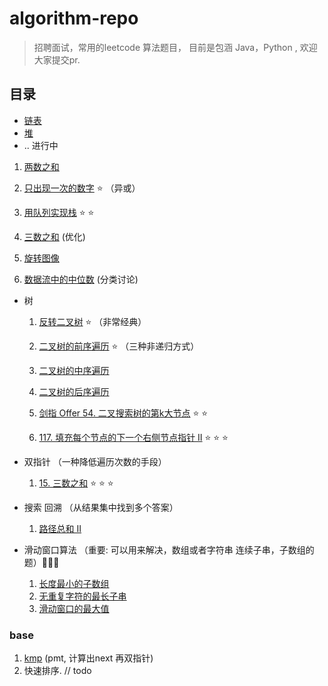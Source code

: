 # algorithm-repo

> 招聘面试，常用的leetcode 算法题目， 目前是包涵 Java，Python , 欢迎大家提交pr.


## 目录

- [链表](docs/链表.md)
- [堆](docs/堆.md)
- .. 进行中



1. [两数之和](docs/1.md)

2. [只出现一次的数字](docs/1.md) ⭐️ （异或）

3. [用队列实现栈](docs/1.md) ⭐️ ⭐️

4. [三数之和](docs/1.md) (优化)

5. [旋转图像](docs/1.md) 

6. [数据流中的中位数](docs/1.md) (分类讨论)

   



- 树

  1. [反转二叉树](docs/1.md)   ⭐️ （非常经典）

  2. [二叉树的前序遍历](docs/树.md)  ⭐️ （三种非递归方式）
  3. [二叉树的中序遍历](docs/树.md)
  4. [二叉树的后序遍历](docs/树.md)
  5. [剑指 Offer 54. 二叉搜索树的第k大节点](docs/树.md) ⭐️ ⭐️  
  6. [117. 填充每个节点的下一个右侧节点指针 II](/docs/树.md) ⭐️ ⭐️  ⭐️ 

- 双指针 （一种降低遍历次数的手段）
  1.  [15. 三数之和](docs/1.md)  ⭐️ ⭐️ ⭐️ 

- 搜索 回溯 （从结果集中找到多个答案）
  1. [路径总和 II](docs/搜索.md)
- 滑动窗口算法 （重要: 可以用来解决，数组或者字符串 连续子串，子数组的题）🌟🌟🌟
  1. [长度最小的子数组](docs/滑动窗口.md)
  2. [无重复字符的最长子串](docs/滑动窗口.md)
  3. [滑动窗口的最大值](docs/滑动窗口.md)



### base

1. [kmp](docs/base.md) (pmt, 计算出next 再双指针)
2. 快速排序[](). // todo
